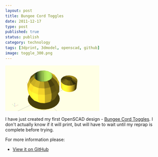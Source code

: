 ```yaml
--- 
layout: post 
title: Bungee Cord Toggles
date: 2011-12-17
type: post 
published: true 
status: publish
category: technology
tags: [3dprint, 3dmodel, openscad, github]
image: toggle_300.png
---
```


<a href="/assets/toggle.png"><img src="/assets/toggle_300.png" class="image-right" alt="Bungee Cord Toggles"></a>

I have just created my first OpenSCAD design - 
[Bungee Cord Toggles](https://github.com/chrisjrob/toggle/blob/master/toggle-dbl.stl). I
don't actually know if it will print, but will have to wait until my
reprap is complete before trying.

<!--more-->

For more information please:

   * [View it on GitHub](https://github.com/chrisjrob/toggle)


